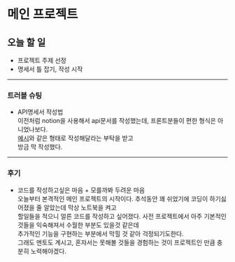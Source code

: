 # 메인 프로젝트
## 오늘 할 일
- 프로젝트 주제 선정
- 명세서 틀 잡기, 작성 시작

---

### 트러블 슈팅
- API명세서 작성법  
이전처럼 notion을 사용해서 api문서를 작성했는데, 프론트분들이 편한 형식은 아니었나보다.  
[예시](https://github.com/walking-sunset/selection-task)와 같은 형태로 작성해달라는 부탁을 받고  
방금 막 작성했다.

---

### 후기
- 코드를 작성하고싶은 마음 + 모를까봐 두려운 마음  
오늘부터 본격적인 메인 프로젝트의 시작이다. 추석동안 꽤 쉬었기에 코딩이 하기싫어졌을 줄 알았는데 막상 노트북을 켜고  
할일들을 적으니 얼른 코드를 작성하고 싶어졌다. 사전 프로젝트에서 아주 기본적인 것들을 익숙해져서 수월한 부분도 있을것 같은데  
추가적인 기능을 구현하는 부분에서 막힐 것 같아 걱정되기도한다.  
그래도 멘토도 계시고, 혼자서는 못해볼 것들을 경험하는 것이 프로젝트인 만큼 충분히 노력해야겠다.